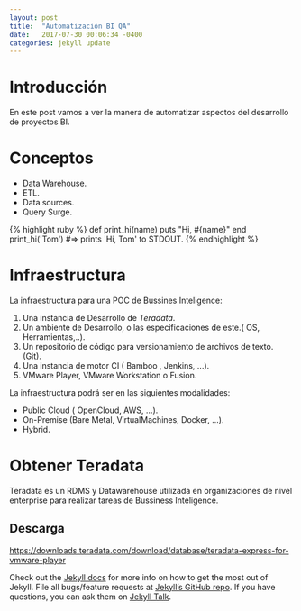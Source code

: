 ```yaml
---
layout: post
title:  "Automatización BI QA"
date:   2017-07-30 00:06:34 -0400
categories: jekyll update
---
```


# Introducción

En este post vamos a ver la manera de automatizar aspectos del desarrollo de proyectos BI. 

# Conceptos

* Data Warehouse.
* ETL.
* Data sources.
* Query Surge.


{% highlight ruby %}
def print_hi(name)
  puts "Hi, #{name}"
end
print_hi('Tom')
#=> prints 'Hi, Tom' to STDOUT.
{% endhighlight %}


# Infraestructura

La infraestructura para una POC de Bussines Inteligence:

1. Una instancia de Desarrollo de *Teradata*.
2. Un ambiente de Desarrollo, o las especificaciones de este.( OS, Herramientas,..).
3. Un repositorio de código para versionamiento de archivos de texto. (Git).
4. Una instancia de motor CI ( Bamboo , Jenkins, ...).
5. VMware Player, VMware Workstation o Fusion. 

La infraestructura podrá ser en las siguientes modalidades:

* Public Cloud ( OpenCloud, AWS, ...).
* On-Premise (Bare Metal, VirtualMachines, Docker, ...).
* Hybrid.


# Obtener Teradata

Teradata es un RDMS y Datawarehouse utilizada en organizaciones de nivel enterprise para 
realizar tareas de Bussiness Inteligence.

## Descarga

https://downloads.teradata.com/download/database/teradata-express-for-vmware-player



Check out the [Jekyll docs][jekyll-docs] for more info on how to get the most out of Jekyll. File all bugs/feature requests at [Jekyll’s GitHub repo][jekyll-gh]. If you have questions, you can ask them on [Jekyll Talk][jekyll-talk].

[jekyll-docs]: https://jekyllrb.com/docs/home
[jekyll-gh]:   https://github.com/jekyll/jekyll
[jekyll-talk]: https://talk.jekyllrb.com/
